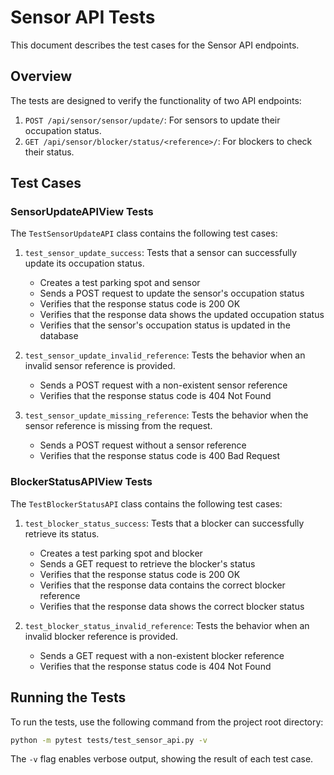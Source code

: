 # Sensor API Tests

This document describes the test cases for the Sensor API endpoints.

## Overview

The tests are designed to verify the functionality of two API endpoints:

1. `POST /api/sensor/sensor/update/`: For sensors to update their occupation status.
2. `GET /api/sensor/blocker/status/<reference>/`: For blockers to check their status.

## Test Cases

### SensorUpdateAPIView Tests

The `TestSensorUpdateAPI` class contains the following test cases:

1. `test_sensor_update_success`: Tests that a sensor can successfully update its occupation status.
   - Creates a test parking spot and sensor
   - Sends a POST request to update the sensor's occupation status
   - Verifies that the response status code is 200 OK
   - Verifies that the response data shows the updated occupation status
   - Verifies that the sensor's occupation status is updated in the database

2. `test_sensor_update_invalid_reference`: Tests the behavior when an invalid sensor reference is provided.
   - Sends a POST request with a non-existent sensor reference
   - Verifies that the response status code is 404 Not Found

3. `test_sensor_update_missing_reference`: Tests the behavior when the sensor reference is missing from the request.
   - Sends a POST request without a sensor reference
   - Verifies that the response status code is 400 Bad Request

### BlockerStatusAPIView Tests

The `TestBlockerStatusAPI` class contains the following test cases:

1. `test_blocker_status_success`: Tests that a blocker can successfully retrieve its status.
   - Creates a test parking spot and blocker
   - Sends a GET request to retrieve the blocker's status
   - Verifies that the response status code is 200 OK
   - Verifies that the response data contains the correct blocker reference
   - Verifies that the response data shows the correct blocker status

2. `test_blocker_status_invalid_reference`: Tests the behavior when an invalid blocker reference is provided.
   - Sends a GET request with a non-existent blocker reference
   - Verifies that the response status code is 404 Not Found

## Running the Tests

To run the tests, use the following command from the project root directory:

```bash
python -m pytest tests/test_sensor_api.py -v
```

The `-v` flag enables verbose output, showing the result of each test case.
